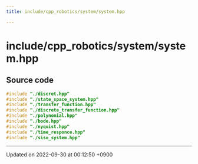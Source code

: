```yaml
---
title: include/cpp_robotics/system/system.hpp

---
```


# include/cpp_robotics/system/system.hpp






## Source code

```cpp
#include "./discret.hpp"
#include "./state_space_system.hpp"
#include "./transfer_function.hpp"
#include "./discrete_transfer_function.hpp"
#include "./polynomial.hpp"
#include "./bode.hpp"
#include "./nyquist.hpp"
#include "./time_responce.hpp"
#include "./siso_system.hpp"
```


-------------------------------

Updated on 2022-09-30 at 00:12:50 +0900
